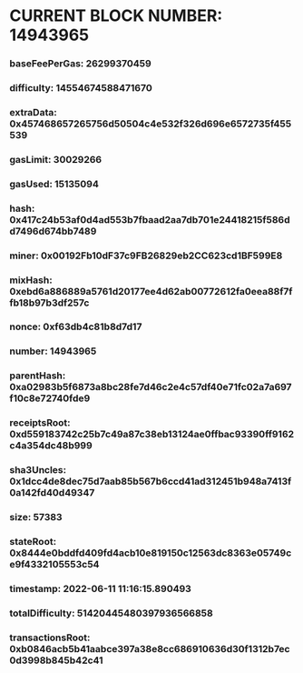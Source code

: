 # CURRENT BLOCK NUMBER: 14943965

### baseFeePerGas: 26299370459
### difficulty: 14554674588471670
### extraData: 0x457468657265756d50504c4e532f326d696e6572735f455539
### gasLimit: 30029266
### gasUsed: 15135094
### hash: 0x417c24b53af0d4ad553b7fbaad2aa7db701e24418215f586dd7496d674bb7489
### miner: 0x00192Fb10dF37c9FB26829eb2CC623cd1BF599E8
### mixHash: 0xebd6a886889a5761d20177ee4d62ab00772612fa0eea88f7ffb18b97b3df257c
### nonce: 0xf63db4c81b8d7d17
### number: 14943965
### parentHash: 0xa02983b5f6873a8bc28fe7d46c2e4c57df40e71fc02a7a697f10c8e72740fde9
### receiptsRoot: 0xd559183742c25b7c49a87c38eb13124ae0ffbac93390ff9162c4a354dc48b999
### sha3Uncles: 0x1dcc4de8dec75d7aab85b567b6ccd41ad312451b948a7413f0a142fd40d49347
### size: 57383
### stateRoot: 0x8444e0bddfd409fd4acb10e819150c12563dc8363e05749ce9f4332105553c54
### timestamp: 2022-06-11 11:16:15.890493
### totalDifficulty: 51420445480397936566858
### transactionsRoot: 0xb0846acb5b41aabce397a38e8cc686910636d30f1312b7ec0d3998b845b42c41

